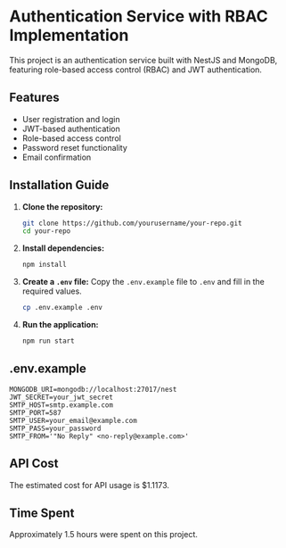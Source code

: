 # Authentication Service with RBAC Implementation

This project is an authentication service built with NestJS and MongoDB, featuring role-based access control (RBAC) and JWT authentication.

## Features
- User registration and login
- JWT-based authentication
- Role-based access control
- Password reset functionality
- Email confirmation

## Installation Guide

1. **Clone the repository:**
   ```bash
   git clone https://github.com/yourusername/your-repo.git
   cd your-repo
   ```

2. **Install dependencies:**
   ```bash
   npm install
   ```

3. **Create a `.env` file:**
   Copy the `.env.example` file to `.env` and fill in the required values.
   ```bash
   cp .env.example .env
   ```

4. **Run the application:**
   ```bash
   npm run start
   ```

## .env.example
```
MONGODB_URI=mongodb://localhost:27017/nest
JWT_SECRET=your_jwt_secret
SMTP_HOST=smtp.example.com
SMTP_PORT=587
SMTP_USER=your_email@example.com
SMTP_PASS=your_password
SMTP_FROM='"No Reply" <no-reply@example.com>'
```

## API Cost
The estimated cost for API usage is $1.1173.

## Time Spent
Approximately 1.5 hours were spent on this project.

